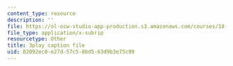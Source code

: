 ```yaml
---
content_type: resource
description: ''
file: https://ol-ocw-studio-app-production.s3.amazonaws.com/courses/18-217-graph-theory-and-additive-combinatorics-fall-2019/82092ec0e27d57c58bd563d9b3e75c99_3IxWLibV_tU.vtt
file_type: application/x-subrip
resourcetype: Other
title: 3play caption file
uid: 82092ec0-e27d-57c5-8bd5-63d9b3e75c99
---
```

